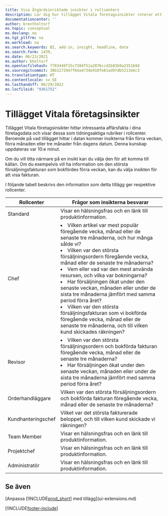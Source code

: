 ```yaml
---
title: Visa åtgärdsinriktade insikter i rollcenters
description: Lär dig hur tillägget Vitala företagsinsikter roterar ett antal företagsinsikter om rollcenter.
documentationcenter: ''
author: brentholtorf
ms.topic: conceptual
ms.devlang: na
ms.tgt_pltfrm: na
ms.workload: na
ms.search.keywords: BI, add-in, insight, headline, data
ms.search.form: 1439,
ms.date: 06/23/2021
ms.author: bholtorf
ms.openlocfilehash: f703448f15c7284f51a2876ccd2b83b9a2351b9d
ms.sourcegitcommit: 38b1272947f64a473de910fe81ad97db5213e6c3
ms.translationtype: HT
ms.contentlocale: sv-SE
ms.lasthandoff: 08/29/2022
ms.locfileid: "9361752"
---
```

# <a name="the-essential-business-insights-extension"></a>Tillägget Vitala företagsinsikter

Tillägget Vitala företagsinsikter hittar intressanta affärsfakta i dina företagsdata och visar dessa som tidningsaktiga rubriker i rollcenter. Beroende på vad tillägget hittar i datan kommer insikterna från förra veckan, förra månaden eller tre månader från dagens datum. Denna kunskap uppdateras var 10:e minut.  

Om du vill titta närmare på en insikt kan du välja den för att komma till källan. Om du exempelvis vill ha information om den största försäljningsfakturan som bokfördes förra veckan, kan du välja insikten för att visa fakturan.

I följande tabell beskrivs den information som detta tillägg ger respektive rollcenter.

|Rollcenter|Frågor som insikterna besvarar|
|----|-----|
|Standard|Visar en hälsningsfras och en länk till produktinformation.|
|Chef|<li> Vilken artikel var mest populär föregående vecka, månad eller de senaste tre månaderna, och hur många sålde vi?<br><li> Vilken var den största försäljningsordern föregående vecka, månad eller de senaste tre månaderna?<br><li> Vem eller vad var den mest använda resursen, och vilka var bokningarna?<br><li> Har försäljningen ökat under den senaste veckan, månaden eller under de sista tre månaderna jämfört med samma period förra året?<br><li> Vilken var den största försäljningsfakturan som vi bokförda föregående vecka, månad eller de senaste tre månaderna, och till vilken kund skickades räkningen?</li> |
|Revisor|<li> Vilken var den största försäljningsordern och bokförda fakturan föregående vecka, månad eller de senaste tre månaderna?<br><li> Har försäljningen ökat under den senaste veckan, månaden eller under de sista tre månaderna jämfört med samma period förra året? |
|Orderhandläggare| Vilken var den största försäljningsordern och bokförda fakturan föregående vecka, månad eller de senaste tre månaderna?|
|Kundhanteringschef| Vilket var det största fakturerade beloppet, och till vilken kund skickade vi räkningen?|
|Team Member| Visar en hälsningsfras och en länk till produktinformation.|
|Projektchef| Visar en hälsningsfras och en länk till produktinformation.|
|Administratör| Visar en hälsningsfras och en länk till produktinformation.|

## <a name="see-also"></a>Se även

[Anpassa [!INCLUDE[prod_short](includes/prod_short.md)] med tillägg](ui-extensions.md)

[!INCLUDE[footer-include](includes/footer-banner.md)]
